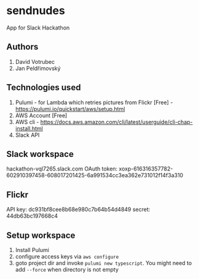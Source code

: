# sendnudes
App for Slack Hackathon

## Authors
1. David Votrubec
1. Jan Peldřimovský

## Technologies used
1. Pulumi - for Lambda which retries pictures from Flickr [Free] - https://pulumi.io/quickstart/aws/setup.html
1. AWS Account [Free]
1. AWS cli - https://docs.aws.amazon.com/cli/latest/userguide/cli-chap-install.html
1. Slack API

## Slack workspace
hackathon-vql7265.slack.com
OAuth token: xoxp-616316357782-602910397458-608017201425-6a991534cc3ea362e731012f14f3a310

## Flickr
API key: dc931bf8cee8b68e980c7b64b54d4849
secret: 44db63bc197668c4

## Setup workspace
1. Install Pulumi
1. configure access keys via `aws configure`
1. goto project dir and invoke `pulumi new typescript`. You might need to add `--force` when directory is not empty
